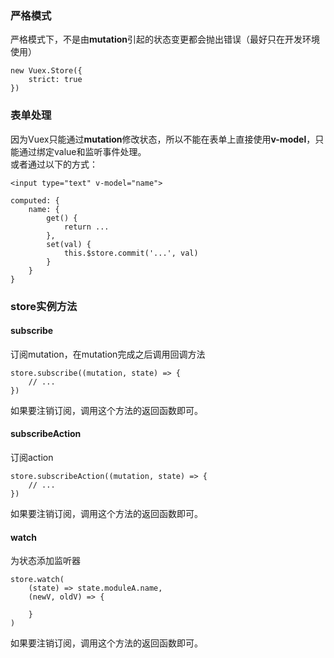 ### 严格模式  
严格模式下，不是由**mutation**引起的状态变更都会抛出错误（最好只在开发环境使用）

	new Vuex.Store({
		strict: true		
	})

### 表单处理  
因为Vuex只能通过**mutation**修改状态，所以不能在表单上直接使用**v-model**，只能通过绑定value和监听事件处理。  
或者通过以下的方式：

	<input type="text" v-model="name">

	computed: {
		name: {
			get() {
				return ...
			},
			set(val) {
				this.$store.commit('...', val)
			}
		}
	}

### store实例方法  
#### subscribe  
订阅mutation，在mutation完成之后调用回调方法  

	store.subscribe((mutation, state) => {
		// ...
	})

如果要注销订阅，调用这个方法的返回函数即可。

#### subscribeAction  
订阅action

	store.subscribeAction((mutation, state) => {
		// ...
	})

如果要注销订阅，调用这个方法的返回函数即可。


#### watch  
为状态添加监听器

	store.watch(
	    (state) => state.moduleA.name,
	    (newV, oldV) => {

	    }
	)

如果要注销订阅，调用这个方法的返回函数即可。